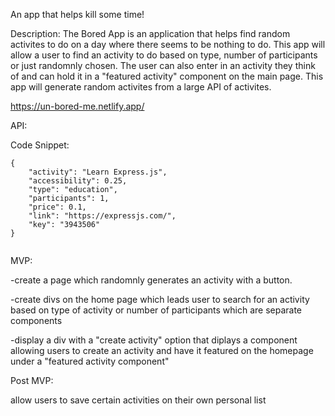 
An app that helps kill some time!

Description: The Bored App is an application that helps find random activites to do on a day where there seems to be nothing to do. This app will allow a user to find an activity to do based on type, number of participants or just randomnly chosen. The user can also enter in an activity they think of and can hold it in a "featured activity" component on the main page. This app will generate random activites from a large API of activites.

https://un-bored-me.netlify.app/


API:

Code Snippet:

```
{
	"activity": "Learn Express.js",
	"accessibility": 0.25,
	"type": "education",
	"participants": 1,
	"price": 0.1,
	"link": "https://expressjs.com/",
	"key": "3943506"
} 


```

MVP: 

-create a page which randomnly generates an activity with a button.

-create divs on the home page which leads user to search for an activity based on type of activity or number of participants which are separate components

-display a div with a "create activity" option that diplays a component allowing users to create an activity and have it featured on the homepage under a "featured activity component"

Post MVP:

allow users to save certain activities on their own personal list